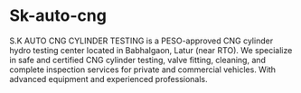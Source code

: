 # Sk-auto-cng
S.K AUTO CNG CYLINDER TESTING is a PESO-approved CNG cylinder hydro testing center located in Babhalgaon, Latur (near RTO). We specialize in safe and certified CNG cylinder testing, valve fitting, cleaning, and complete inspection services for private and commercial vehicles. With advanced equipment and experienced professionals.
